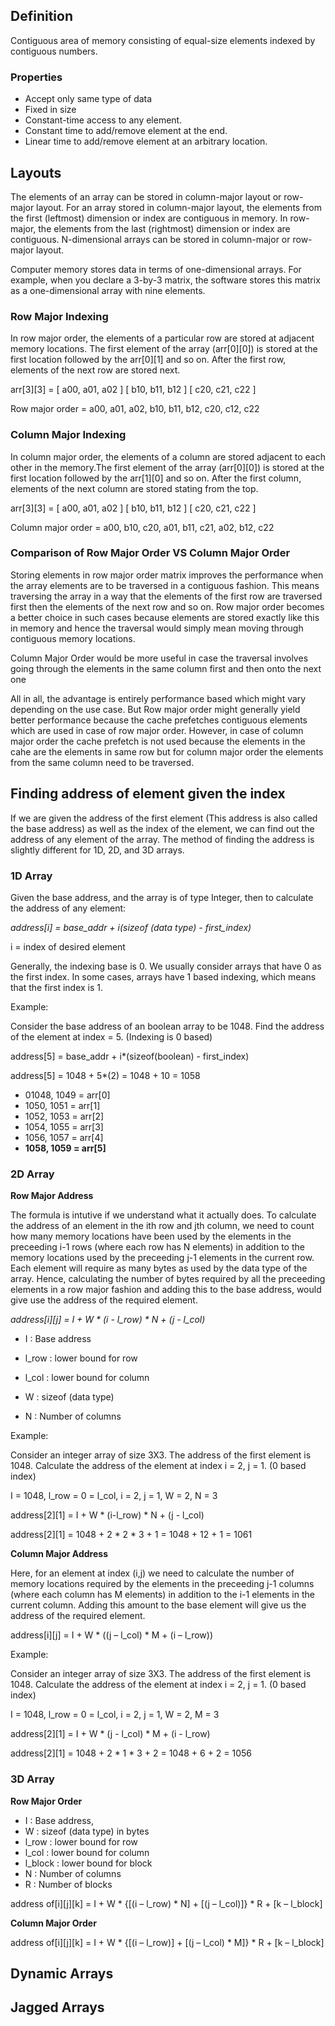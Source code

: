## Definition
Contiguous area of memory consisting of equal-size elements indexed by contiguous numbers.

### Properties
- Accept only same type of data
- Fixed in size
- Constant-time access to any element.
- Constant time to add/remove element at the end.
- Linear time to add/remove element at an arbitrary location.

## Layouts
The elements of an array can be stored in column-major layout or row-major layout. For an array stored in column-major layout, the elements from the first (leftmost) dimension or index are contiguous in memory. In row-major, the elements from the last (rightmost) dimension or index are contiguous. N-dimensional arrays can be stored in column-major or row-major layout.

Computer memory stores data in terms of one-dimensional arrays. For example, when you declare a 3-by-3 matrix, the software stores this matrix as a one-dimensional array with nine elements.



### Row Major Indexing
In row major order, the elements of a particular row are stored at adjacent memory locations. The first element of the array (arr[0][0]) is stored at the first location followed by the arr[0][1] and so on. After the first row, elements of the next row are stored next.

arr[3][3] =
[ a00, a01, a02 ]
[ b10, b11, b12 ]
[ c20, c21, c22 ]

Row major order = a00, a01, a02, b10, b11, b12, c20, c12, c22



### Column Major Indexing
In column major order, the elements of a column are stored adjacent to each other in the memory.The first element of the array (arr[0][0]) is stored at the first location followed by the arr[1][0] and so on. After the first column, elements of the next column are stored stating from the top.

arr[3][3] =
[ a00, a01, a02 ]
[ b10, b11, b12 ]
[ c20, c21, c22 ]

Column major order = a00, b10, c20, a01, b11, c21, a02, b12, c22

### Comparison of Row Major Order VS Column Major Order
Storing elements in row major order matrix improves the performance when the array elements are to be traversed in a contiguous fashion. This means traversing the array in a way that the elements of the first row are traversed first then the elements of the next row and so on. Row major order becomes a better choice in such cases because elements are stored exactly like this in memory and hence the traversal would simply mean moving through contiguous memory locations.

Column Major Order would be more useful in case the traversal involves going through the elements in the same column first and then onto the next one

All in all, the advantage is entirely performance based which might vary depending on the use case. But Row major order might generally yield better performance because the cache prefetches contiguous elements which are used in case of row major order. However, in case of column major order the cache prefetch is not used because the elements in the cahe are the elements in same row but for column major order the elements from the same column need to be traversed.




## Finding address of element given the index
If we are given the address of the first element (This address is also called the base address) as well as the index of the element, we can find out the address of any element of the array. The method of finding the address is slightly different for 1D, 2D, and 3D arrays.

### 1D Array

Given the base address, and the array is of type Integer, then to calculate the address of any element:

_address[i] = base_addr + i(sizeof (data type) - first_index)_

i = index of desired element

Generally, the indexing base is 0. We usually consider arrays that have 0 as the first index. In some cases, arrays have 1 based indexing, which means that the first index is 1.

Example:

Consider the base address of an boolean array to be 1048. Find the address of the element at index = 5. (Indexing is 0 based)

address[5] = base_addr + i*(sizeof(boolean) - first_index)

address[5] = 1048 + 5*(2) = 1048 + 10 = 1058

- 01048, 1049 = arr[0]
- 1050, 1051 = arr[1]
- 1052, 1053 = arr[2]
- 1054, 1055 = arr[3]
- 1056, 1057 = arr[4]
- **1058, 1059 = arr[5]**

### 2D Array

**Row Major Address**

The formula is intutive if we understand what it actually does. To calculate the address of an element in the ith row and jth column, we need to count how many memory locations have been used by the elements in the preceeding i-1 rows (where each row has N elements) in addition to the memory locations used by the preceeding j-1 elements in the current row. Each element will require as many bytes as used by the data type of the array. Hence, calculating the number of bytes required by all the preceeding elements in a row major fashion and adding this to the base address, would give use the address of the required element.

_address[i][j] = I + W * (i - l_row) * N + (j - l_col)_

- I : Base address
- l_row : lower bound for row

- l_col : lower bound for column
- W : sizeof (data type)
- N : Number of columns

Example:

Consider an integer array of size 3X3. The address of the first element is 1048. Calculate the address of the element at index i = 2, j = 1. (0 based index)

I = 1048, l_row = 0 = l_col, i = 2, j = 1, W = 2, N = 3

address[2][1] = I + W * (i-l_row) * N + (j - l_col)

address[2][1] = 1048 + 2 * 2 * 3 + 1 = 1048 + 12 + 1 = 1061

**Column Major Address**

Here, for an element at index (i,j) we need to calculate the number of memory locations required by the elements in the preceeding j-1 columns (where each column has M elements) in addition to the i-1 elements in the current column. Adding this amount to the base element will give us the address of the required element.

address[i][j] = I + W * ((j – l_col) * M + (i – l_row))

Example:

Consider an integer array of size 3X3. The address of the first element is 1048. Calculate the address of the element at index i = 2, j = 1. (0 based index)

I = 1048, l_row = 0 = l_col, i = 2, j = 1, W = 2, M = 3

address[2][1] = I + W * (j - l_col) * M + (i - l_row)

address[2][1] = 1048 + 2 * 1 * 3 + 2 = 1048 + 6 + 2 = 1056

### 3D Array



**Row Major Order**
- I : Base address,
- W : sizeof (data type) in bytes
- l_row : lower bound for row
- l_col : lower bound for column
- l_block : lower bound for block
- N : Number of columns
- R : Number of blocks


address of[i][j][k] = I + W * {[(i – l_row) * N] + [(j – l_col)]} * R + [k – l_block]


**Column Major Order**

address of[i][j][k] = I + W * {[(i – l_row)] + [(j – l_col) * M]} * R + [k – l_block]



## Dynamic Arrays

## Jagged Arrays